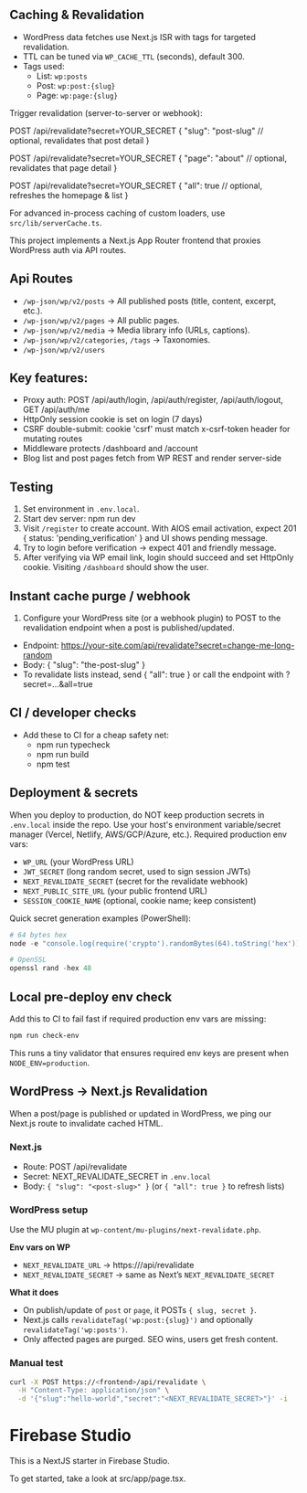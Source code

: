 ## Caching & Revalidation

- WordPress data fetches use Next.js ISR with tags for targeted revalidation.
- TTL can be tuned via `WP_CACHE_TTL` (seconds), default 300.
- Tags used:
  - List: `wp:posts`
  - Post: `wp:post:{slug}`
  - Page: `wp:page:{slug}`

Trigger revalidation (server-to-server or webhook):

POST /api/revalidate?secret=YOUR_SECRET
{
  "slug": "post-slug"   // optional, revalidates that post detail
}

POST /api/revalidate?secret=YOUR_SECRET
{
  "page": "about"       // optional, revalidates that page detail
}

POST /api/revalidate?secret=YOUR_SECRET
{
  "all": true            // optional, refreshes the homepage & list
}

For advanced in-process caching of custom loaders, use `src/lib/serverCache.ts`.

This project implements a Next.js App Router frontend that proxies WordPress auth via API routes.

## Api Routes

* `/wp-json/wp/v2/posts` → All published posts (title, content, excerpt, etc.).
* `/wp-json/wp/v2/pages` → All public pages.
* `/wp-json/wp/v2/media` → Media library info (URLs, captions).
* `/wp-json/wp/v2/categories`, `/tags` → Taxonomies.
* `/wp-json/wp/v2/users`

## Key features:

- Proxy auth: POST /api/auth/login, /api/auth/register, /api/auth/logout, GET /api/auth/me
- HttpOnly session cookie is set on login (7 days)
- CSRF double-submit: cookie 'csrf' must match x-csrf-token header for mutating routes
- Middleware protects /dashboard and /account
- Blog list and post pages fetch from WP REST and render server-side

## Testing

1. Set environment in `.env.local`.
2. Start dev server: npm run dev
3. Visit `/register` to create account. With AIOS email activation, expect 201 { status: 'pending_verification' } and UI shows pending message.
4. Try to login before verification → expect 401 and friendly message.
5. After verifying via WP email link, login should succeed and set HttpOnly cookie. Visiting `/dashboard` should show the user.

## Instant cache purge / webhook

1. Configure your WordPress site (or a webhook plugin) to POST to the revalidation endpoint when a post is published/updated.

- Endpoint: https://your-site.com/api/revalidate?secret=change-me-long-random
- Body: { "slug": "the-post-slug" }
- To revalidate lists instead, send { "all": true } or call the endpoint with ?secret=...&all=true

## CI / developer checks

- Add these to CI for a cheap safety net:
  - npm run typecheck
  - npm run build
  - npm test

Deployment & secrets
--------------------

When you deploy to production, do NOT keep production secrets in `.env.local` inside the repo. Use your host's environment variable/secret manager (Vercel, Netlify, AWS/GCP/Azure, etc.). Required production env vars:

- `WP_URL` (your WordPress URL)
- `JWT_SECRET` (long random secret, used to sign session JWTs)
- `NEXT_REVALIDATE_SECRET` (secret for the revalidate webhook)
- `NEXT_PUBLIC_SITE_URL` (your public frontend URL)
- `SESSION_COOKIE_NAME` (optional, cookie name; keep consistent)

Quick secret generation examples (PowerShell):

```powershell
# 64 bytes hex
node -e "console.log(require('crypto').randomBytes(64).toString('hex'))"

# OpenSSL
openssl rand -hex 48
```

Local pre-deploy env check
--------------------------

Add this to CI to fail fast if required production env vars are missing:

```bash
npm run check-env
```

This runs a tiny validator that ensures required env keys are present when `NODE_ENV=production`.

## WordPress → Next.js Revalidation

When a post/page is published or updated in WordPress, we ping our Next.js route to invalidate cached HTML.

### Next.js

- Route: POST /api/revalidate
- Secret: NEXT_REVALIDATE_SECRET in `.env.local`
- Body: `{ "slug": "<post-slug>" }` (or `{ "all": true }` to refresh lists)

### WordPress setup

Use the MU plugin at `wp-content/mu-plugins/next-revalidate.php`.

**Env vars on WP**

- `NEXT_REVALIDATE_URL` → https://<frontend-domain>/api/revalidate
- `NEXT_REVALIDATE_SECRET` → same as Next’s `NEXT_REVALIDATE_SECRET`

**What it does**

- On publish/update of `post` or `page`, it POSTs `{ slug, secret }`.
- Next.js calls `revalidateTag('wp:post:{slug}')` and optionally `revalidateTag('wp:posts')`.
- Only affected pages are purged. SEO wins, users get fresh content.

### Manual test

```bash
curl -X POST https://<frontend>/api/revalidate \
  -H "Content-Type: application/json" \
  -d '{"slug":"hello-world","secret":"<NEXT_REVALIDATE_SECRET>"}' -i
```

# Firebase Studio

This is a NextJS starter in Firebase Studio.

To get started, take a look at src/app/page.tsx.
